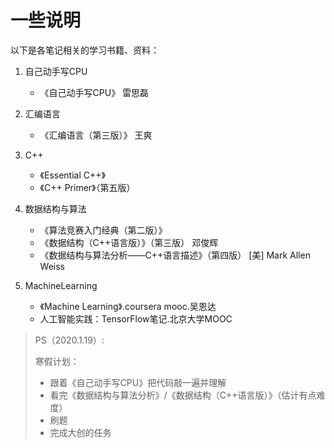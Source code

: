# 一些说明

以下是各笔记相关的学习书籍、资料：

1. 自己动手写CPU
   
   - 《自己动手写CPU》	雷思磊
   
2. 汇编语言

   - 《汇编语言（第三版）》 王爽

3. C++

   - 《Essential C++》
   - 《C++ Primer》（第五版）

4. 数据结构与算法
   - 《算法竞赛入门经典（第二版）》
   - 《数据结构（C++语言版）》（第三版） 邓俊辉
   - 《数据结构与算法分析——C++语言描述》（第四版） [美] Mark Allen Weiss

5. MachineLearning
   - 《Machine Learning》.coursera mooc.吴恩达
   - 人工智能实践：TensorFlow笔记.北京大学MOOC

   



> PS（2020.1.19）:
>
> 寒假计划：
> 
> - 跟着《自己动手写CPU》把代码敲一遍并理解
> - 看完《数据结构与算法分析》/《数据结构（C++语言版）》（估计有点难度）
> - 刷题
> - 完成大创的任务
